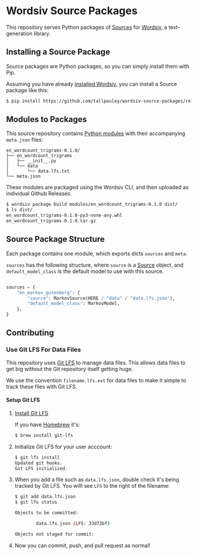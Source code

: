 # Wordsiv Source Packages

This repository serves Python packages of [Sources](https://github.com/tallpauley/wordsiv/blob/main/wordsiv/source.py) for [Wordsiv](https://github.com/tallpauley/wordsiv), a text-generation library.

## Installing a Source Package
Source packages are Python packages, so you can simply install them with Pip.

Assuming you have already [installed Wordsiv](https://github.com/tallpauley/wordsiv#quick-start), you can install a Source package like this:

```bash
$ pip install https://github.com/tallpauley/wordsiv-source-packages/releases/download/en_wordcount_web-0.1.0/en_wordcount_web-0.1.0-py3-none-any.whl
```

## Modules to Packages

This source repository contains [Python modules](https://docs.python.org/3/tutorial/modules.html) with their accompanying `meta.json` files:

```text
en_wordcount_trigrams-0.1.0/
├── en_wordcount_trigrams
│   ├── __init__.py
│   └── data
│       └── data.lfs.txt
└── meta.json
```

These modules are packaged using the Wordsiv CLI, and then uploaded as individual Github Releases.

```bash
$ wordsiv package build modules/en_wordcount_trigrams-0.1.0 dist/
$ ls dist/
en_wordcount_trigrams-0.1.0-py3-none-any.whl
en_wordcount_trigrams-0.1.0.tar.gz
```

## Source Package Structure

Each package contains one module, which exports dicts `sources` and `meta`.

`sources` has the following structure, where `source` is a [Source](https://github.com/tallpauley/wordsiv/blob/main/wordsiv/source.py) object, and `default_model_class` is the default model to use with this source.

```python

sources = {
    "en_markov_gutenberg": {
        "source": MarkovSource(HERE / "data" / "data.lfs.json"),
        "default_model_class": MarkovModel,
    },
}

```

## Contributing

### Use Git LFS For Data Files

This repository uses [Git LFS](https://git-lfs.github.com/) to manage data files. This allows data files to get big without the Git repository itself getting huge.

We use the convention `filename.lfs.ext` for data files to make it simple to track these files with Git LFS.

#### Setup Git LFS

1. [Install Git LFS](https://git-lfs.github.com/)

    If you have [Homebrew](https://brew.sh/) it's:

    ```bash
    $ brew install git-lfs
    ```

2. Initialize Git LFS for your user acccount:

    ```bash
    $ git lfs install
    Updated git hooks.
    Git LFS initialized.
    ```

3. When you add a file such as `data.lfs.json`, double check it's being tracked by Git LFS. You willl see `LFS` to the right of the filename:

    ```bash
    $ git add data.lfs.json
    $ git lfs status

    Objects to be committed:

            data.lfs.json (LFS: 33d72bf)

    Objects not staged for commit:
    ```

4. Now you can commit, push, and pull request as normal!
